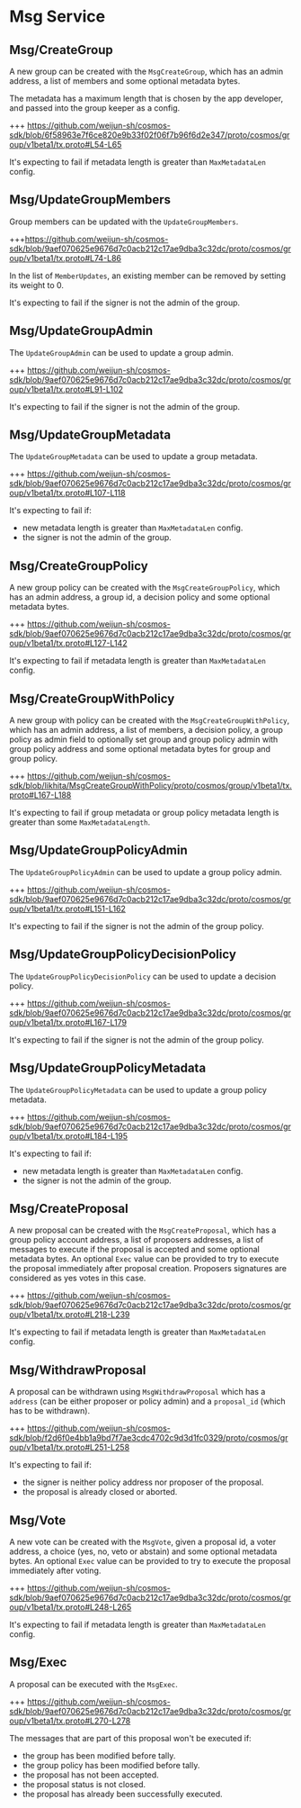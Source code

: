 <!--
order: 3
-->

# Msg Service

## Msg/CreateGroup

A new group can be created with the `MsgCreateGroup`, which has an admin address, a list of members and some optional metadata bytes.

The metadata has a maximum length that is chosen by the app developer, and
passed into the group keeper as a config.

+++ https://github.com/weijun-sh/cosmos-sdk/blob/6f58963e7f6ce820e9b33f02f06f7b96f6d2e347/proto/cosmos/group/v1beta1/tx.proto#L54-L65

It's expecting to fail if metadata length is greater than `MaxMetadataLen` config.

## Msg/UpdateGroupMembers

Group members can be updated with the `UpdateGroupMembers`.

+++https://github.com/weijun-sh/cosmos-sdk/blob/9aef070625e9676d7c0acb212c17ae9dba3c32dc/proto/cosmos/group/v1beta1/tx.proto#L74-L86

In the list of `MemberUpdates`, an existing member can be removed by setting its weight to 0.

It's expecting to fail if the signer is not the admin of the group.

## Msg/UpdateGroupAdmin

The `UpdateGroupAdmin` can be used to update a group admin.

+++ https://github.com/weijun-sh/cosmos-sdk/blob/9aef070625e9676d7c0acb212c17ae9dba3c32dc/proto/cosmos/group/v1beta1/tx.proto#L91-L102

It's expecting to fail if the signer is not the admin of the group.

## Msg/UpdateGroupMetadata

The `UpdateGroupMetadata` can be used to update a group metadata.

+++ https://github.com/weijun-sh/cosmos-sdk/blob/9aef070625e9676d7c0acb212c17ae9dba3c32dc/proto/cosmos/group/v1beta1/tx.proto#L107-L118

It's expecting to fail if:

* new metadata length is greater than `MaxMetadataLen` config.
* the signer is not the admin of the group.

## Msg/CreateGroupPolicy

A new group policy can be created with the `MsgCreateGroupPolicy`, which has an admin address, a group id, a decision policy and some optional metadata bytes.

+++ https://github.com/weijun-sh/cosmos-sdk/blob/9aef070625e9676d7c0acb212c17ae9dba3c32dc/proto/cosmos/group/v1beta1/tx.proto#L127-L142

It's expecting to fail if metadata length is greater than `MaxMetadataLen` config.

## Msg/CreateGroupWithPolicy

A new group with policy can be created with the `MsgCreateGroupWithPolicy`, which has an admin address, a list of members, a decision policy, a group policy as admin field to optionally set group and group policy admin with group policy address and some optional metadata bytes for group and group policy.

+++ https://github.com/weijun-sh/cosmos-sdk/blob/likhita/MsgCreateGroupWithPolicy/proto/cosmos/group/v1beta1/tx.proto#L167-L188

It's expecting to fail if group metadata or group policy metadata length is greater than some `MaxMetadataLength`.

## Msg/UpdateGroupPolicyAdmin

The `UpdateGroupPolicyAdmin` can be used to update a group policy admin.

+++ https://github.com/weijun-sh/cosmos-sdk/blob/9aef070625e9676d7c0acb212c17ae9dba3c32dc/proto/cosmos/group/v1beta1/tx.proto#L151-L162

It's expecting to fail if the signer is not the admin of the group policy.

## Msg/UpdateGroupPolicyDecisionPolicy

The `UpdateGroupPolicyDecisionPolicy` can be used to update a decision policy.

+++ https://github.com/weijun-sh/cosmos-sdk/blob/9aef070625e9676d7c0acb212c17ae9dba3c32dc/proto/cosmos/group/v1beta1/tx.proto#L167-L179

It's expecting to fail if the signer is not the admin of the group policy.

## Msg/UpdateGroupPolicyMetadata

The `UpdateGroupPolicyMetadata` can be used to update a group policy metadata.

+++ https://github.com/weijun-sh/cosmos-sdk/blob/9aef070625e9676d7c0acb212c17ae9dba3c32dc/proto/cosmos/group/v1beta1/tx.proto#L184-L195

It's expecting to fail if:

* new metadata length is greater than `MaxMetadataLen` config.
* the signer is not the admin of the group.

## Msg/CreateProposal

A new proposal can be created with the `MsgCreateProposal`, which has a group policy account address, a list of proposers addresses, a list of messages to execute if the proposal is accepted and some optional metadata bytes.
An optional `Exec` value can be provided to try to execute the proposal immediately after proposal creation. Proposers signatures are considered as yes votes in this case.

+++ https://github.com/weijun-sh/cosmos-sdk/blob/9aef070625e9676d7c0acb212c17ae9dba3c32dc/proto/cosmos/group/v1beta1/tx.proto#L218-L239

It's expecting to fail if metadata length is greater than `MaxMetadataLen` config.

## Msg/WithdrawProposal

A proposal can be withdrawn using `MsgWithdrawProposal` which has a `address` (can be either proposer or policy admin) and a `proposal_id` (which has to be withdrawn).

+++ https://github.com/weijun-sh/cosmos-sdk/blob/f2d6f0e4bb1a9bd7f7ae3cdc4702c9d3d1fc0329/proto/cosmos/group/v1beta1/tx.proto#L251-L258

It's expecting to fail if:

* the signer is neither policy address nor proposer of the proposal.
* the proposal is already closed or aborted.

## Msg/Vote

A new vote can be created with the `MsgVote`, given a proposal id, a voter address, a choice (yes, no, veto or abstain) and some optional metadata bytes.
An optional `Exec` value can be provided to try to execute the proposal immediately after voting.

+++ https://github.com/weijun-sh/cosmos-sdk/blob/9aef070625e9676d7c0acb212c17ae9dba3c32dc/proto/cosmos/group/v1beta1/tx.proto#L248-L265

It's expecting to fail if metadata length is greater than `MaxMetadataLen` config.

## Msg/Exec

A proposal can be executed with the `MsgExec`.

+++ https://github.com/weijun-sh/cosmos-sdk/blob/9aef070625e9676d7c0acb212c17ae9dba3c32dc/proto/cosmos/group/v1beta1/tx.proto#L270-L278

The messages that are part of this proposal won't be executed if:

* the group has been modified before tally.
* the group policy has been modified before tally.
* the proposal has not been accepted.
* the proposal status is not closed.
* the proposal has already been successfully executed.
